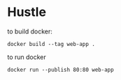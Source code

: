 # Hustle

to build docker:

```
docker build --tag web-app .
```

to run docker

```
docker run --publish 80:80 web-app
```
